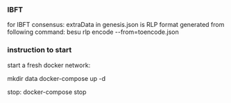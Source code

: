 ### IBFT

for IBFT consensus:
extraData in genesis.json is RLP format generated from following command:
besu rlp encode --from=toencode.json

### instruction to start

start a fresh docker network:

mkdir data
docker-compose up -d

stop:
docker-compose stop
